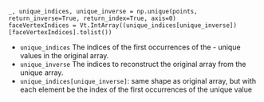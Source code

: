 
```
_, unique_indices, unique_inverse = np.unique(points, return_inverse=True, return_index=True, axis=0)
faceVertexIndices = Vt.IntArray((unique_indices[unique_inverse])[faceVertexIndices].tolist())
```

- `unique_indices` The indices of the first occurrences of the - unique values in the original array.
- `unique_inverse` The indices to reconstruct the original array from the unique array.
- `unique_indices[unique_inverse]`: same shape as original array, but with each element be the index of the first occurrences of the unique value

